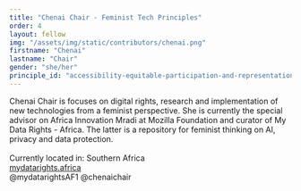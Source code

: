 ```yaml
---
title: "Chenai Chair - Feminist Tech Principles"
order: 4
layout: fellow
img: "/assets/img/static/contributors/chenai.png"
firstname: "Chenai"
lastname: "Chair"
gender: "she/her"
principle_id: "accessibility-equitable-participation-and-representation-are-essential-for-digital-tools-that-work-for-everyone"
---
```


Chenai Chair is focuses on digital rights, research and implementation of new technologies from a feminist perspective. She is currently the special advisor on Africa Innovation Mradi at Mozilla  Foundation and curator of My Data Rights - Africa. The latter is a repository for feminist thinking on AI, privacy and data protection. <br>
<br>
Currently located in: Southern Africa <br>
[mydatarights.africa](www.mydatarights.africa) <br>
@mydatarightsAF1 @chenaichair




